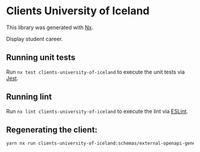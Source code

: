 <!-- gitbook-navigation: "University of Iceland" -->

# Clients University of Iceland

This library was generated with [Nx](https://nx.dev).

Display student career.

## Running unit tests

Run `nx test clients-university-of-iceland` to execute the unit tests via [Jest](https://jestjs.io).

## Running lint

Run `nx lint clients-university-of-iceland` to execute the lint via [ESLint](https://eslint.org/).

## Regenerating the client:

```sh
yarn nx run clients-university-of-iceland:schemas/external-openapi-generator
```
